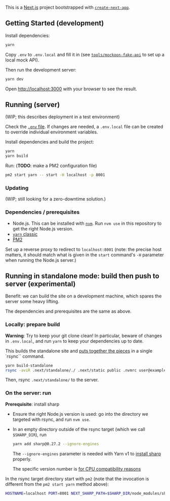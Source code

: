 This is a [Next.js](https://nextjs.org/) project bootstrapped with [`create-next-app`](https://github.com/vercel/next.js/tree/canary/packages/create-next-app).

## Getting Started (development)

Install dependencies:

```bash
yarn
```

Copy `.env` to `.env.local` and fill it in (see [`tools/mockoon-fake-api`](tools/mockoon-fake-api/) to set up a local mock API).

Then run the development server:

```bash
yarn dev
```

Open [http://localhost:3000](http://localhost:3000) with your browser to see the result.

## Running (server)

(WIP; this describes deployment in a test environment)

Check the [`.env`
file](https://nextjs.org/docs/app/building-your-application/configuring/environment-variables).
If changes are needed, a `.env.local` file can be created to override individual
environment variables.

Install dependencies and build the project:

```sh
yarn
yarn build
```

Run: (**TODO**: make a PM2 configuration file)

```sh
pm2 start yarn -- start -H localhost -p 8001
```

### Updating

(WIP; still looking for a zero-downtime solution.)

### Dependencies / prerequisites

- Node.js. This can be installed with [`nvm`](https://github.com/nvm-sh/nvm).
  Run `nvm use` in this repository to get the right Node.js version.
- [`yarn` classic](https://classic.yarnpkg.com/)
- [PM2](https://pm2.keymetrics.io/)

Set up a reverse proxy to redirect to `localhost:8001` (note: the precise host
matters, it should match what is given in the `start` command's `-H` parameter
when running the Node.js server.)

## Running in standalone mode: build then push to server (experimental)

Benefit: we can build the site on a development machine, which spares the server
some heavy lifting.

The dependencies and prerequisites are the same as above.

### Locally: prepare build

**Warning**: Try to keep your git clone clean! In particular, beware of changes in
`.env.local`, and run `yarn` to keep your dependencies up to date.

This builds the standalone site and [puts together the
pieces](https://nextjs.org/docs/app/api-reference/next-config-js/output) in a
single `rsync`` command.

```sh
yarn build-standalone
rsync -aviR .next/standalone/./ .next/static public .nvmrc user@example.org:fluufff-server
```

Then, rsync `.next/standalone/` to the server.

### On the server: run

**Prerequisite**: install sharp

- Ensure the right Node.js version is used: go into the directory we targeted
  with rsync, and run `nvm use`.
- In an empty directory outside of the rsync target (which we call
  `$SHARP_DIR`), run
  ```sh
  yarn add sharp@0.27.2 --ignore-engines
  ```
  The `--ignore-engines` parameter is needed with Yarn v1 to [install
  sharp](https://sharp.pixelplumbing.com/install) properly.

  The specific version number is [for CPU compatibility
  reasons](https://github.com/vercel/next.js/issues/23518#issuecomment-901404801)

In the rsync target directory start with `pm2` (note that the invocation is
different from the `pm2 start yarn` method above):
```sh
HOSTNAME=localhost PORT=8001 NEXT_SHARP_PATH=$SHARP_DIR/node_modules/sharp pm2 start server.sh
```
